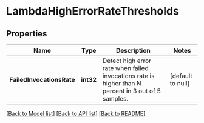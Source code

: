 # LambdaHighErrorRateThresholds

## Properties
Name | Type | Description | Notes
------------ | ------------- | ------------- | -------------
**FailedInvocationsRate** | **int32** | Detect high error rate when failed invocations rate is higher than N percent in 3 out of 5 samples. | [default to null]

[[Back to Model list]](../README.md#documentation-for-models) [[Back to API list]](../README.md#documentation-for-api-endpoints) [[Back to README]](../README.md)



